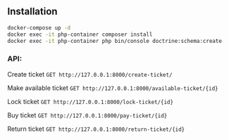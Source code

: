 
## Installation


```sh
docker-compose up -d
docker exec -it php-container composer install
docker exec -it php-container php bin/console doctrine:schema:create
```

### API:

Create ticket `GET http://127.0.0.1:8000/create-ticket/`

Make available ticket `GET http://127.0.0.1:8000/available-ticket/{id}`

Lock ticket `GET http://127.0.0.1:8000/lock-ticket/{id}`

Buy ticket `GET http://127.0.0.1:8000/pay-ticket/{id}`

Return ticket `GET http://127.0.0.1:8000/return-ticket/{id}`
